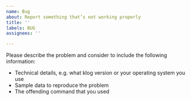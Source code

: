 ```yaml
---
name: Bug
about: Report something that’s not working properly
title: ''
labels: BUG
assignees: ''

---
```


Please describe the problem and consider to include the following information:

- Technical details, e.g. what klog version or your operating system you use
- Sample data to reproduce the problem
- The offending command that you used
